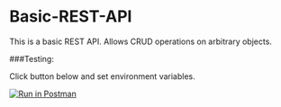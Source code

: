 # Basic-REST-API

This is a basic REST API. Allows CRUD operations on arbitrary objects.

###Testing:

Click button below and set environment variables. 

[![Run in Postman](https://run.pstmn.io/button.svg)](https://app.getpostman.com/run-collection/40318fe998d291fecd1f)
